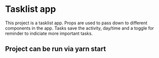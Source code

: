 # Tasklist app
This project is a tasklist app. Props are used to pass down to different components in the app. Tasks save the activity, day/time and a toggle for reminder to indiciate more important tasks.
## Project can be run via yarn start


